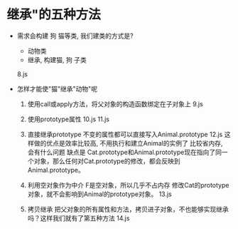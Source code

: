 [](https://www.ruanyifeng.com/blog/2010/05/object-oriented_javascript_inheritance.html)

# 继承"的五种方法

- 需求会构建 狗 猫等类, 我们建类的方式是?
    -  动物类
    - 继承, 构建猫, 狗  子类

    8.js

-  怎样才能使"猫"继承"动物"呢
    1. 使用call或apply方法，将父对象的构造函数绑定在子对象上
    9.js
    2. 使用prototype属性
        10.js
        11.js

    3. 直接继承prototype
        不变的属性都可以直接写入Animal.prototype
        12.js
        这样做的优点是效率比较高, 不用执行和建立Animal的实例了
        比较省内存, 会有什么问题
        缺点是 Cat.prototype和Animal.prototype现在指向了同一个对象，那么任何对Cat.prototype的修改，都会反映到Animal.prototype。
    4. 利用空对象作为中介
        F是空对象，所以几乎不占内存
        修改Cat的prototype对象，就不会影响到Animal的prototype对象。
        13.js

    5. 拷贝继承
        把父对象的所有属性和方法，拷贝进子对象，不也能够实现继承吗？这样我们就有了第五种方法
        14.js
